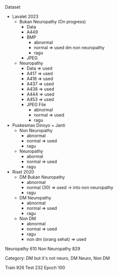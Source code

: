 Dataset
- Lavalet 2023
	- Bukan Neuropathy (On progress)
		- Data
		- A449
		- BMP
			- abnormal
			- normal   => used dm non neuropathy
			- ragu
		- JPEG
	- Neuropathy
		- Data  => used
		- A417 => used
		- A418 => used
		- A437 => used
		- A438 => used
		- A444 => used
		- A453 => used
		- JPEG File
			- abnormal
			- normal   => used
			- ragu
- Puskesmas Dinoyo + Janti
	- Non Neuropathy
		- abnormal
		- normal => used
		- ragu
	- Neuropathy
		- abormal
		- normal => used
		- ragu
- Riset 2020
	- DM Bukan Neuropathy
		- abnormal
		- normal (30) => used -> into non neuropathy
		- ragu
	- DM Neuropathy
		- abnormal
		- normal => used
		- ragu
	- Non DM
		- abnormal
		- normal    => used
		- ragu
		- non dm (orang sehat) => used


Neuropathy 610
Non Neuropathy 829

Category: DM but it's not neuro, DM Neuro, Non DM

Train 926
Test 232
Epoch 100

